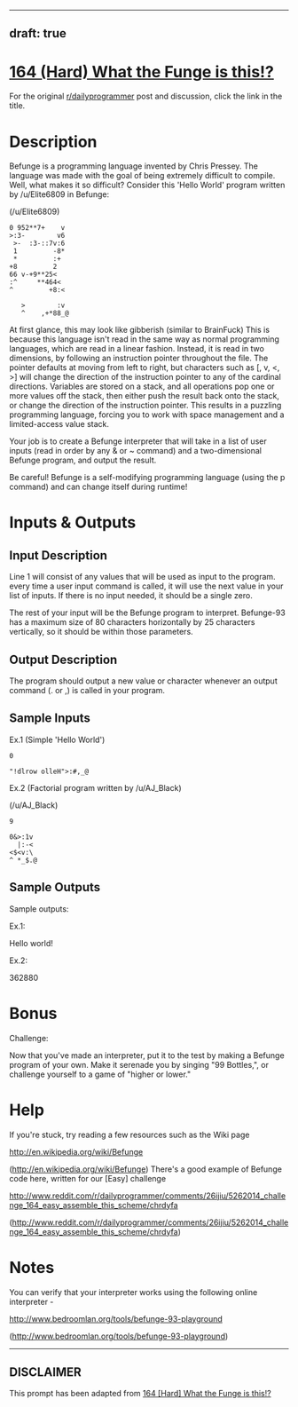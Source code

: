 ---
draft: true
----

# [164 (Hard) What the Funge is this!?](https://www.reddit.com/r/dailyprogrammer/comments/270mll/612014_challenge_164_hard_what_the_funge_is_this/)

For the original [r/dailyprogrammer](https://www.reddit.com/r/dailyprogrammer/) post and discussion, click the link in the title.

# Description
Befunge is a programming language invented by Chris Pressey. The language was made with the goal of being extremely difficult to compile. Well, what makes it so difficult? Consider this 'Hello World' program written by /u/Elite6809 in Befunge:

(/u/Elite6809)

```
0 952**7+    v
>:3-        v6
 >-  :3-::7v:6
 1         -8*
 *         :+  
+8         2  
66 v-+9**25<  
:^     **464< 
^         +8:<

   >        :v
   ^    ,+*88_@
```
At first glance, this may look like gibberish (similar to BrainFuck) This is because this language isn't read in the same way as normal programming languages, which are read in a linear fashion. Instead, it is read in two dimensions, by following an instruction pointer throughout the file. The pointer defaults at moving from left to right, but characters such as [, v, <, >] will change the direction of the instruction pointer to any of the cardinal directions. Variables are stored on a stack, and all operations pop one or more values off the stack, then either push the result back onto the stack, or change the direction of the instruction pointer. This results in a puzzling programming language, forcing you to work with space management and a limited-access value stack.

Your job is to create a Befunge interpreter that will take in a list of user inputs (read in order by any & or ~ command) and a two-dimensional Befunge program, and output the result.

Be careful! Befunge is a self-modifying programming language (using the p command) and can change itself during runtime!

# Inputs & Outputs
## Input Description
Line 1 will consist of any values that will be used as input to the program. every time a user input command is called, it will use the next value in your list of inputs. If there is no input needed, it should be a single zero.

The rest of your input will be the Befunge program to interpret. Befunge-93 has a maximum size of 80 characters horizontally by 25 characters vertically, so it should be within those parameters.

## Output Description
The program should output a new value or character whenever an output command (. or ,) is called in your program.

## Sample Inputs
Ex.1 (Simple 'Hello World')


```
0

"!dlrow olleH">:#,_@
```
Ex.2 (Factorial program written by /u/AJ_Black)

(/u/AJ_Black)

```
9

0&>:1v
  |:-<
<$<v:\
^ *_$.@
```
## Sample Outputs
Sample outputs:

Ex.1:

Hello world!

Ex.2:

362880

# Bonus
Challenge:

Now that you've made an interpreter, put it to the test by making a Befunge program of your own. Make it serenade you by singing "99 Bottles,", or challenge yourself to a game of "higher or lower." 

# Help
If you're stuck, try reading a few resources such as the Wiki page

http://en.wikipedia.org/wiki/Befunge

(http://en.wikipedia.org/wiki/Befunge)
There's a good example of Befunge code here, written for our [Easy] challenge

http://www.reddit.com/r/dailyprogrammer/comments/26ijiu/5262014_challenge_164_easy_assemble_this_scheme/chrdyfa

(http://www.reddit.com/r/dailyprogrammer/comments/26ijiu/5262014_challenge_164_easy_assemble_this_scheme/chrdyfa)
# Notes
You can verify that your interpreter works using the following online interpreter - 

http://www.bedroomlan.org/tools/befunge-93-playground

(http://www.bedroomlan.org/tools/befunge-93-playground)

----
## **DISCLAIMER**
This prompt has been adapted from [164 [Hard] What the Funge is this!?](https://www.reddit.com/r/dailyprogrammer/comments/270mll/612014_challenge_164_hard_what_the_funge_is_this/
)
